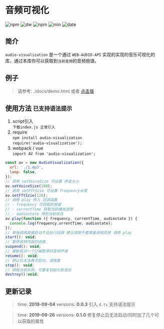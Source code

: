 # 音频可视化

![npm](https://img.shields.io/npm/v/audio-visualization)
![dw](https://img.shields.io/npm/dw/audio-visualization)
![npm](https://img.shields.io/npm/l/audio-visualization)
![min](https://img.shields.io/bundlephobia/min/audio-visualization)
![date](https://img.shields.io/date/1567611291)


## 简介
`audio-visualization` 是一个通过 `WEB-AUDIO-API` 实现的实现的音乐可视化的库，通过本库你可以获取到`当前音频`的音频频谱。  

## 例子

> 请参考: ./docs/demo.html 或者 [点击我](https://notbucai.github.io/audio-visualization/demo.html)

## 使用方法  `已支持语法提示`
1. script引入  
`下载index.js 正常引入  `
2. require   
`npm install audio-visualization`  
`require('audio-visualization');`  
3. webpack / vue  
`import AV from 'audio-visualization';`  


```JavaScript
const av = new AudioVisualization({
  url: './1.mp3',
  loop: false,
});
// 调用 setVoiceSize 可设置 声音大小
av.setVoiceSize(100);
// 调用 setFftSzie 可设置 frequency长度 
av.setFftSzie(128);
// 调用 play 传入 回调函数 
// - frequency 可获取到频谱
// - currentTime 获取当前播放进度
// - audiostate 得到当前状态
av.play(function ({ frequency, currentTime, audiostate }) {
  console.log(frequency,urrentTime, audiostate);
});
// 单独调用直接启动不会执行回调 建议调用不要直接调用而是 调用 play
start(): void;
// 暂停音频内容的进度.
suspend(): void;
// 重新启动一个已被暂停的音频环境
resume(): void;
// 停止后无法再次启动，请慎重
stop(): void;
// 销毁当前实例，可重复初始化新音乐
destroy():void;
```

## 更新记录

> time: **2019-09-04** versions: **0.0.3** 引入 `d.ts` 支持语法提示  

> time: **2019-09-26** versions: **0.1.0** 修复停止后无法启动/同时加了几个可以获取的属性
